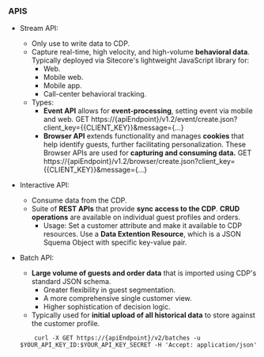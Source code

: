 ### APIS

- Stream API:
    - Only use to write data to CDP.
    - Capture real-time, high velocity, and high-volume **behavioral data**. Typically deployed via Sitecore's lightweight JavaScript library for:
        - Web.
        - Mobile web.
        - Mobile app.
        - Call-center behavioral tracking.
    - Types:
        - **Event API** allows for **event-processing**, setting event via mobile and web.
            GET https://{apiEndpoint}/v1.2/event/create.json?client_key={{CLIENT_KEY}}&message={...}
        - **Browser API** extends functionality and manages **cookies** that help identify guests, further facilitating personalization. These Browser APIs are used for **capturing and consuming data.**
            GET https://{apiEndpoint}/v1.2/browser/create.json?client_key={{CLIENT_KEY}}&message={...}

- Interactive API:
    - Consume data from the CDP.
    - Suite of **REST APIs** that provide **sync access to the CDP**. **CRUD operations** are available on individual guest profiles and orders.
        - Usage: Set a customer attribute and make it available to CDP resources. Use a **Data Extention Resource**, which is a JSON Squema Object with specific key-value pair.

- Batch API:
    - **Large volume of guests and order data** that is imported using CDP's standard JSON schema.
        - Greater flexibility in guest segmentation.
        - A more comprehensive single customer view.
        - Higher sophistication of decision logic.   
    - Typically used for **initial upload of all historical data** to store against the customer profile.
    ```shell
        curl -X GET https://{apiEndpoint}/v2/batches -u $YOUR_API_KEY_ID:$YOUR_API_KEY_SECRET -H 'Accept: application/json'
    ```